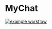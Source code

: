 # MyChat

[![example workflow](https://github.com/kombatkos/MyChat/actions/workflows/.github.yml/badge.svg)](https://github.com/kombatkos/MyChat/actions)
